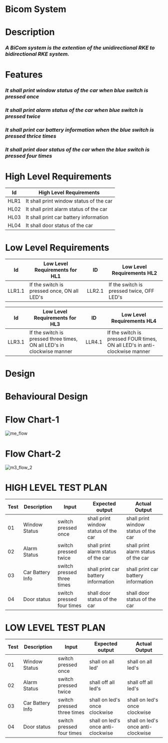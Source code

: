 
#  Bicom System

# Description

### *A BiCom system is the extention of the unidirectional RKE to bidirectional RKE system.* 

# Features

### *It shall print window status of the car when blue switch is pressed once*
### *It shall print alarm status of the car when blue switch is pressed twice*
### *It shall print car battery information when the blue switch is pressed thrice times*
### *It shall print door status of the car when the blue switch is pressed four times*


# High Level Requirements

|Id|High Level Requirements|
|---|-----------------------|
|HLR1|It shall print window status of the car|
|HL02|It shall print alarm status of the car|
|HL03|It shall print car battery information|
|HL04|It shall door status of the car|

# Low Level Requirements

|Id|Low Level Requirements for HL1|ID|Low Level Requirements HL2|
|---|-----------------------|--|----------------------------|
|LLR1.1|If the switch is pressed once, ON all LED's	|LLR2.1|If the switch is pressed twice, OFF LED's|


|Id|Low Level Requirements for HL3|ID|Low Level Requirements HL4|
|---|-----------------------|--|----------------------------|
|LLR3.1|If the switch is pressed three times, ON all LED's in clockwise manner|LLR4.1|If the switch is pressed FOUR times, ON all LED's in anti-clockwise manner|

# Design
# Behavioural Design
# Flow Chart-1
![me_flow](https://user-images.githubusercontent.com/46984887/157809006-c8c1554d-2f32-4781-a298-2e2993a474a2.PNG)
# Flow Chart-2
![m3_flow_2](https://user-images.githubusercontent.com/46984887/157809196-ce01b88c-75d6-4edb-9293-d24afede6167.PNG)


# HIGH LEVEL TEST PLAN

|Test|Description|Input|Expected output|Actual Output|
|---|-------------|----------|-------------|-----------------|
|01|Window Status|switch pressed once|shall print window status of the car|shall print window status of the car|
|02|Alarm Status|switch pressed twice|shall print alarm status of the car|shall print alarm status of the car|
|03|Car Battery Info|switch pressed three times|shall print car battery information|shall print car battery information|
|04|Door status|switch pressed four times|shall door status of the car|shall door status of the car|

# LOW LEVEL TEST PLAN

|Test|Description|Input|Expected output|Actual Output|
|---|-------------|----------|-------------|-----------------|
|01|Window Status|switch pressed once|shall on all led'|shall on all led's|
|02|Alarm Status|switch pressed twice|shall off all led's|shall off all led's|
|03|Car Battery Info|switch pressed three times|shall on led's once clockwise|shall on led's once clockwise|
|04|Door status|switch pressed four times|shall on led's once anti-clockwise|shall on led's once anti-clockwise|

